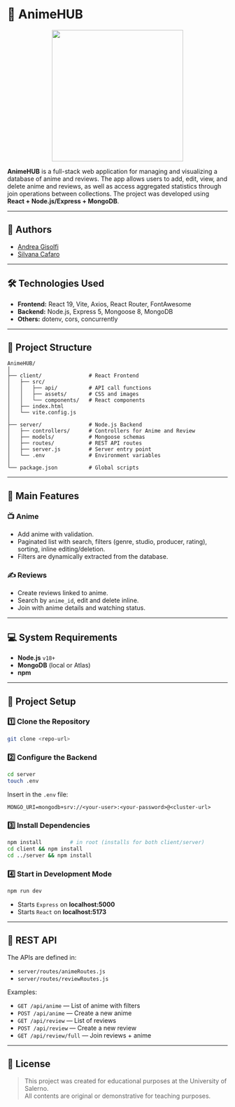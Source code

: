 # 📌 AnimeHUB
<p align="center">
  <img src="https://github.com/user-attachments/assets/cf3415eb-69d1-4261-8d40-1df9854124cd" style="width:300px">
</p>

**AnimeHUB** is a full-stack web application for managing and visualizing a database of anime and reviews. The app allows users to add, edit, view, and delete anime and reviews, as well as access aggregated statistics through join operations between collections. The project was developed using **React + Node.js/Express + MongoDB**.

---

## 👥 Authors
- [Andrea Gisolfi](mailto:a.gisolfi4@studenti.unisa.it)
- [Silvana Cafaro](mailto:s.cafaro7@studenti.unisa.it)

---

## 🛠 Technologies Used
- **Frontend:** React 19, Vite, Axios, React Router, FontAwesome
- **Backend:** Node.js, Express 5, Mongoose 8, MongoDB
- **Others:** dotenv, cors, concurrently

---

## 📂 Project Structure
```
AnimeHUB/
│
├── client/               # React Frontend
│   ├── src/
│   │   ├── api/          # API call functions
│   │   ├── assets/       # CSS and images
│   │   └── components/   # React components
│   ├── index.html
│   └── vite.config.js
│
├── server/               # Node.js Backend
│   ├── controllers/      # Controllers for Anime and Review
│   ├── models/           # Mongoose schemas
│   ├── routes/           # REST API routes
│   ├── server.js         # Server entry point
│   └── .env              # Environment variables
│
└── package.json          # Global scripts
```

---

## 🔹 Main Features

### 📺 Anime
- Add anime with validation.
- Paginated list with search, filters (genre, studio, producer, rating), sorting, inline editing/deletion.
- Filters are dynamically extracted from the database.

### ✍️ Reviews
- Create reviews linked to anime.
- Search by `anime_id`, edit and delete inline.
- Join with anime details and watching status.


---

## 💻 System Requirements
- **Node.js** `v18+`
- **MongoDB** (local or Atlas)
- **npm**

---

## 🚀 Project Setup

### 1️⃣ Clone the Repository
```bash
git clone <repo-url>
```

### 2️⃣ Configure the Backend
```bash
cd server
touch .env
```
Insert in the `.env` file:
```
MONGO_URI=mongodb+srv://<your-user>:<your-password>@<cluster-url>
```

### 3️⃣ Install Dependencies
```bash
npm install         # in root (installs for both client/server)
cd client && npm install
cd ../server && npm install
```

### 4️⃣ Start in Development Mode
```bash
npm run dev
```
- Starts `Express` on **localhost:5000**
- Starts `React` on **localhost:5173**

---

## 🔗 REST API

The APIs are defined in:

- `server/routes/animeRoutes.js`
- `server/routes/reviewRoutes.js`

Examples:
- `GET /api/anime` — List of anime with filters
- `POST /api/anime` — Create a new anime
- `GET /api/review` — List of reviews
- `POST /api/review` — Create a new review
- `GET /api/review/full` — Join reviews + anime

---

## 📜 License

> This project was created for educational purposes at the University of Salerno.  
> All contents are original or demonstrative for teaching purposes.
